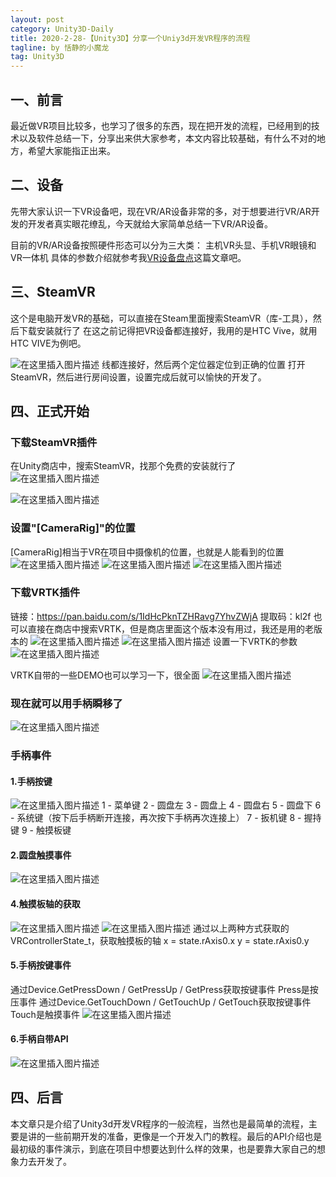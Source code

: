 ```yaml
---
layout: post
category: Unity3D-Daily
title: 2020-2-28-【Unity3D】分享一个Uniy3d开发VR程序的流程
tagline: by 恬静的小魔龙
tag: Unity3D
---
```


## 一、前言
最近做VR项目比较多，也学习了很多的东西，现在把开发的流程，已经用到的技术以及软件总结一下，分享出来供大家参考，本文内容比较基础，有什么不对的地方，希望大家能指正出来。

## 二、设备
先带大家认识一下VR设备吧，现在VR/AR设备非常的多，对于想要进行VR/AR开发的开发者真实眼花缭乱，今天就给大家简单总结一下VR/AR设备。

目前的VR/AR设备按照硬件形态可以分为三大类：
主机VR头显、手机VR眼镜和VR一体机
具体的参数介绍就参考我[VR设备盘点](https://blog.csdn.net/q764424567/article/details/83751487)这篇文章吧。

## 三、SteamVR
这个是电脑开发VR的基础，可以直接在Steam里面搜索SteamVR（库-工具），然后下载安装就行了
在这之前记得把VR设备都连接好，我用的是HTC Vive，就用HTC VIVE为例吧。

![在这里插入图片描述](https://img-blog.csdnimg.cn/20181105151552536.png?x-oss-process=image/watermark,type_ZmFuZ3poZW5naGVpdGk,shadow_10,text_aHR0cHM6Ly9ibG9nLmNzZG4ubmV0L3E3NjQ0MjQ1Njc=,size_16,color_FFFFFF,t_70)
线都连接好，然后两个定位器定位到正确的位置
打开SteamVR，然后进行房间设置，设置完成后就可以愉快的开发了。

## 四、正式开始

### 下载SteamVR插件
在Unity商店中，搜索SteamVR，找那个免费的安装就行了
![在这里插入图片描述](https://img-blog.csdnimg.cn/20181105151940368.png?x-oss-process=image/watermark,type_ZmFuZ3poZW5naGVpdGk,shadow_10,text_aHR0cHM6Ly9ibG9nLmNzZG4ubmV0L3E3NjQ0MjQ1Njc=,size_16,color_FFFFFF,t_70)


![在这里插入图片描述](https://img-blog.csdnimg.cn/20181105152033252.png)

### 设置"[CameraRig]"的位置
[CameraRig]相当于VR在项目中摄像机的位置，也就是人能看到的位置
![在这里插入图片描述](https://img-blog.csdnimg.cn/20181105152240633.png)
![在这里插入图片描述](https://img-blog.csdnimg.cn/20181105152320100.png?x-oss-process=image/watermark,type_ZmFuZ3poZW5naGVpdGk,shadow_10,text_aHR0cHM6Ly9ibG9nLmNzZG4ubmV0L3E3NjQ0MjQ1Njc=,size_16,color_FFFFFF,t_70)
![在这里插入图片描述](https://img-blog.csdnimg.cn/20181105152307324.png?x-oss-process=image/watermark,type_ZmFuZ3poZW5naGVpdGk,shadow_10,text_aHR0cHM6Ly9ibG9nLmNzZG4ubmV0L3E3NjQ0MjQ1Njc=,size_16,color_FFFFFF,t_70)
### 下载VRTK插件
链接：https://pan.baidu.com/s/1IdHcPknTZHRavg7YhvZWjA 
提取码：kl2f 
也可以直接在商店中搜索VRTK，但是商店里面这个版本没有用过，我还是用的老版本的
![在这里插入图片描述](https://img-blog.csdnimg.cn/2018110515270267.png)
![在这里插入图片描述](https://img-blog.csdnimg.cn/20181105152827130.png?x-oss-process=image/watermark,type_ZmFuZ3poZW5naGVpdGk,shadow_10,text_aHR0cHM6Ly9ibG9nLmNzZG4ubmV0L3E3NjQ0MjQ1Njc=,size_16,color_FFFFFF,t_70)
设置一下VRTK的参数
![在这里插入图片描述](https://img-blog.csdnimg.cn/20181105152851415.png?x-oss-process=image/watermark,type_ZmFuZ3poZW5naGVpdGk,shadow_10,text_aHR0cHM6Ly9ibG9nLmNzZG4ubmV0L3E3NjQ0MjQ1Njc=,size_16,color_FFFFFF,t_70)

VRTK自带的一些DEMO也可以学习一下，很全面
![在这里插入图片描述](https://img-blog.csdnimg.cn/2018110515292938.png?x-oss-process=image/watermark,type_ZmFuZ3poZW5naGVpdGk,shadow_10,text_aHR0cHM6Ly9ibG9nLmNzZG4ubmV0L3E3NjQ0MjQ1Njc=,size_16,color_FFFFFF,t_70)

### 现在就可以用手柄瞬移了
![在这里插入图片描述](https://img-blog.csdnimg.cn/20181105153034808.png)

### 手柄事件
#### 1.手柄按键
![在这里插入图片描述](https://img-blog.csdnimg.cn/20181105154142472.png?x-oss-process=image/watermark,type_ZmFuZ3poZW5naGVpdGk,shadow_10,text_aHR0cHM6Ly9ibG9nLmNzZG4ubmV0L3E3NjQ0MjQ1Njc=,size_16,color_FFFFFF,t_70)
1 - 菜单键
2 - 圆盘左
3 - 圆盘上
4 - 圆盘右
5 - 圆盘下
6 - 系统键（按下后手柄断开连接，再次按下手柄再次连接上）
7 - 扳机键
8 - 握持键
9 - 触摸板键

#### 2.圆盘触摸事件
![在这里插入图片描述](https://img-blog.csdnimg.cn/20181105153647148.png?x-oss-process=image/watermark,type_ZmFuZ3poZW5naGVpdGk,shadow_10,text_aHR0cHM6Ly9ibG9nLmNzZG4ubmV0L3E3NjQ0MjQ1Njc=,size_16,color_FFFFFF,t_70)
#### 4.触摸板轴的获取
![在这里插入图片描述](https://images2015.cnblogs.com/blog/497526/201606/497526-20160620202737334-1439461029.png)
![在这里插入图片描述](https://images2015.cnblogs.com/blog/497526/201606/497526-20160620202809209-829198118.png)
通过以上两种方式获取的VRControllerState_t，获取触摸板的轴
x = state.rAxis0.x
y = state.rAxis0.y
#### 5.手柄按键事件
通过Device.GetPressDown / GetPressUp / GetPress获取按键事件
Press是按压事件
通过Device.GetTouchDown / GetTouchUp / GetTouch获取按键事件
Touch是触摸事件
![在这里插入图片描述](https://img-blog.csdnimg.cn/20181105154015153.png?x-oss-process=image/watermark,type_ZmFuZ3poZW5naGVpdGk,shadow_10,text_aHR0cHM6Ly9ibG9nLmNzZG4ubmV0L3E3NjQ0MjQ1Njc=,size_16,color_FFFFFF,t_70)
#### 6.手柄自带API
![在这里插入图片描述](https://img-blog.csdnimg.cn/20181105155335446.png?x-oss-process=image/watermark,type_ZmFuZ3poZW5naGVpdGk,shadow_10,text_aHR0cHM6Ly9ibG9nLmNzZG4ubmV0L3E3NjQ0MjQ1Njc=,size_16,color_FFFFFF,t_70)


## 四、后言
本文章只是介绍了Unity3d开发VR程序的一般流程，当然也是最简单的流程，主要是讲的一些前期开发的准备，更像是一个开发入门的教程。最后的API介绍也是最初级的事件演示，到底在项目中想要达到什么样的效果，也是要靠大家自己的想象力去开发了。
